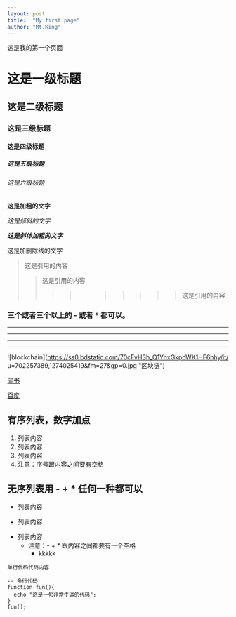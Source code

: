 ```yaml
---
layout: post
title:  "My first page"
author: "Mt.King"
---
```


这是我的第一个页面

# 这是一级标题
## 这是二级标题
### 这是三级标题
#### 这是四级标题
##### 这是五级标题
###### 这是六级标题

**这是加粗的文字**

*这是倾斜的文字*

***这是斜体加粗的文字***

~~这是加删除线的文字~~


>这是引用的内容
>>这是引用的内容
>>>>>>>>>>这是引用的内容


### 三个或者三个以上的 - 或者 * 都可以。

---
----
***
*****

![blockchain](https://ss0.bdstatic.com/70cFvHSh_Q1YnxGkpoWK1HF6hhy/it/
u=702257389,1274025419&fm=27&gp=0.jpg "区块链")

[简书](http://jianshu.com)

[百度](http://baidu.com)

## 有序列表，数字加点

1. 列表内容
2. 列表内容
3. 列表内容
4. 注意：序号跟内容之间要有空格


## 无序列表用 - + * 任何一种都可以
   
- 列表内容
+ 列表内容
* 列表内容
    - 注意：- + * 跟内容之间都要有一个空格
        - kkkkk


`单行代码代码内容`

```
-- 多行代码    
function fun(){
  echo "这是一句非常牛逼的代码";
}
fun();
```


